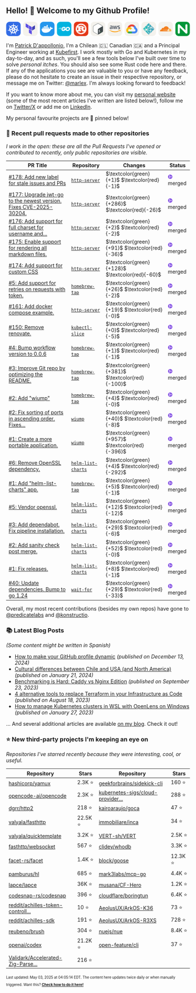 <!-- DO NOT EDIT THIS FILE DIRECTLY! This file was automatically generated from the tool in this repo. -->

## Hello! :wave: Welcome to my Github Profile!

<p align="center">
  <picture><source media="(prefers-color-scheme: dark)" srcset="images/icons-dark.png"><source media="(prefers-color-scheme: light)" srcset="images/icons-light.png"><img src="images/icons-light.png" alt="Technologies I use"></picture>
</p>

I'm [Patrick D'appollonio](https://www.patrickdap.com), I'm a Chilean 🇨🇱 Canadian 🇨🇦 and a Principal Engineer working at [Kubefirst](https://kubefirst.io). I work mostly with Go and Kubernetes in my day-to-day, and as such, you'll see a few tools below I've built over time to solve *personal itches*. You should also see some Rust code here and there. If any of the applications you see are valuable to you or have any feedback, please do not hesitate to create an issue in their respective repository, or message me on Twitter: [@marlex](https://twitter.com/marlex). I'm always looking forward to feedback!

If you want to know more about me, you can visit my [personal website](https://www.patrickdap.com) (some of the most recent articles I've written are listed below!), follow me on [Twitter/X](https://twitter.com/marlex) or add me on [LinkedIn](https://www.linkedin.com/in/patrickdappollonio/).

My personal favourite projects are :pushpin: pinned below!
### :pencil: Recent pull requests made to other repositories

*I work in the open: these are all the Pull Requests I've opened or contributed to recently, only public repositories are visible.*

| PR Title | Repository | Changes | Status |
| --- | --- | --- | --- |
| [#178: Add new label for stale issues and PRs](https://github.com/patrickdappollonio/http-server/pull/178) | [`http-server`](https://github.com/patrickdappollonio/http-server) | $\textcolor{green}{+1}$ $\textcolor{red}{-1}$ | <picture><source media="(prefers-color-scheme: dark)" srcset="https://raw.githubusercontent.com/patrickdappollonio/patrickdappollonio/refs/heads/main/images/statuses/github-merged.png" width="12" height="12"><source media="(prefers-color-scheme: light)" srcset="https://raw.githubusercontent.com/patrickdappollonio/patrickdappollonio/refs/heads/main/images/statuses/github-merged.png" width="12" height="12"><img src="https://raw.githubusercontent.com/patrickdappollonio/patrickdappollonio/refs/heads/main/images/statuses/github-merged.png" width="12" height="12" alt="merged"></picture> merged |
| [#177: Upgrade jwt-go to the newest version. Fixes CVE-2025-30204.](https://github.com/patrickdappollonio/http-server/pull/177) | [`http-server`](https://github.com/patrickdappollonio/http-server) | $\textcolor{green}{+286}$ $\textcolor{red}{-26}$ | <picture><source media="(prefers-color-scheme: dark)" srcset="https://raw.githubusercontent.com/patrickdappollonio/patrickdappollonio/refs/heads/main/images/statuses/github-merged.png" width="12" height="12"><source media="(prefers-color-scheme: light)" srcset="https://raw.githubusercontent.com/patrickdappollonio/patrickdappollonio/refs/heads/main/images/statuses/github-merged.png" width="12" height="12"><img src="https://raw.githubusercontent.com/patrickdappollonio/patrickdappollonio/refs/heads/main/images/statuses/github-merged.png" width="12" height="12" alt="merged"></picture> merged |
| [#176: Add support for full charset for username and...](https://github.com/patrickdappollonio/http-server/pull/176) | [`http-server`](https://github.com/patrickdappollonio/http-server) | $\textcolor{green}{+2}$ $\textcolor{red}{-2}$ | <picture><source media="(prefers-color-scheme: dark)" srcset="https://raw.githubusercontent.com/patrickdappollonio/patrickdappollonio/refs/heads/main/images/statuses/github-merged.png" width="12" height="12"><source media="(prefers-color-scheme: light)" srcset="https://raw.githubusercontent.com/patrickdappollonio/patrickdappollonio/refs/heads/main/images/statuses/github-merged.png" width="12" height="12"><img src="https://raw.githubusercontent.com/patrickdappollonio/patrickdappollonio/refs/heads/main/images/statuses/github-merged.png" width="12" height="12" alt="merged"></picture> merged |
| [#175: Enable support for rendering all markdown files.](https://github.com/patrickdappollonio/http-server/pull/175) | [`http-server`](https://github.com/patrickdappollonio/http-server) | $\textcolor{green}{+91}$ $\textcolor{red}{-36}$ | <picture><source media="(prefers-color-scheme: dark)" srcset="https://raw.githubusercontent.com/patrickdappollonio/patrickdappollonio/refs/heads/main/images/statuses/github-merged.png" width="12" height="12"><source media="(prefers-color-scheme: light)" srcset="https://raw.githubusercontent.com/patrickdappollonio/patrickdappollonio/refs/heads/main/images/statuses/github-merged.png" width="12" height="12"><img src="https://raw.githubusercontent.com/patrickdappollonio/patrickdappollonio/refs/heads/main/images/statuses/github-merged.png" width="12" height="12" alt="merged"></picture> merged |
| [#174: Add support for custom CSS ](https://github.com/patrickdappollonio/http-server/pull/174) | [`http-server`](https://github.com/patrickdappollonio/http-server) | $\textcolor{green}{+128}$ $\textcolor{red}{-60}$ | <picture><source media="(prefers-color-scheme: dark)" srcset="https://raw.githubusercontent.com/patrickdappollonio/patrickdappollonio/refs/heads/main/images/statuses/github-merged.png" width="12" height="12"><source media="(prefers-color-scheme: light)" srcset="https://raw.githubusercontent.com/patrickdappollonio/patrickdappollonio/refs/heads/main/images/statuses/github-merged.png" width="12" height="12"><img src="https://raw.githubusercontent.com/patrickdappollonio/patrickdappollonio/refs/heads/main/images/statuses/github-merged.png" width="12" height="12" alt="merged"></picture> merged |
| [#5: Add support for retries on requests with token.](https://github.com/patrickdappollonio/homebrew-tap/pull/5) | [`homebrew-tap`](https://github.com/patrickdappollonio/homebrew-tap) | $\textcolor{green}{+26}$ $\textcolor{red}{-2}$ | <picture><source media="(prefers-color-scheme: dark)" srcset="https://raw.githubusercontent.com/patrickdappollonio/patrickdappollonio/refs/heads/main/images/statuses/github-merged.png" width="12" height="12"><source media="(prefers-color-scheme: light)" srcset="https://raw.githubusercontent.com/patrickdappollonio/patrickdappollonio/refs/heads/main/images/statuses/github-merged.png" width="12" height="12"><img src="https://raw.githubusercontent.com/patrickdappollonio/patrickdappollonio/refs/heads/main/images/statuses/github-merged.png" width="12" height="12" alt="merged"></picture> merged |
| [#161: Add docker compose example.](https://github.com/patrickdappollonio/http-server/pull/161) | [`http-server`](https://github.com/patrickdappollonio/http-server) | $\textcolor{green}{+19}$ $\textcolor{red}{-0}$ | <picture><source media="(prefers-color-scheme: dark)" srcset="https://raw.githubusercontent.com/patrickdappollonio/patrickdappollonio/refs/heads/main/images/statuses/github-merged.png" width="12" height="12"><source media="(prefers-color-scheme: light)" srcset="https://raw.githubusercontent.com/patrickdappollonio/patrickdappollonio/refs/heads/main/images/statuses/github-merged.png" width="12" height="12"><img src="https://raw.githubusercontent.com/patrickdappollonio/patrickdappollonio/refs/heads/main/images/statuses/github-merged.png" width="12" height="12" alt="merged"></picture> merged |
| [#150: Remove renovate.](https://github.com/patrickdappollonio/kubectl-slice/pull/150) | [`kubectl-slice`](https://github.com/patrickdappollonio/kubectl-slice) | $\textcolor{green}{+0}$ $\textcolor{red}{-5}$ | <picture><source media="(prefers-color-scheme: dark)" srcset="https://raw.githubusercontent.com/patrickdappollonio/patrickdappollonio/refs/heads/main/images/statuses/github-merged.png" width="12" height="12"><source media="(prefers-color-scheme: light)" srcset="https://raw.githubusercontent.com/patrickdappollonio/patrickdappollonio/refs/heads/main/images/statuses/github-merged.png" width="12" height="12"><img src="https://raw.githubusercontent.com/patrickdappollonio/patrickdappollonio/refs/heads/main/images/statuses/github-merged.png" width="12" height="12" alt="merged"></picture> merged |
| [#4: Bump workflow version to 0.0.6](https://github.com/patrickdappollonio/homebrew-tap/pull/4) | [`homebrew-tap`](https://github.com/patrickdappollonio/homebrew-tap) | $\textcolor{green}{+1}$ $\textcolor{red}{-1}$ | <picture><source media="(prefers-color-scheme: dark)" srcset="https://raw.githubusercontent.com/patrickdappollonio/patrickdappollonio/refs/heads/main/images/statuses/github-merged.png" width="12" height="12"><source media="(prefers-color-scheme: light)" srcset="https://raw.githubusercontent.com/patrickdappollonio/patrickdappollonio/refs/heads/main/images/statuses/github-merged.png" width="12" height="12"><img src="https://raw.githubusercontent.com/patrickdappollonio/patrickdappollonio/refs/heads/main/images/statuses/github-merged.png" width="12" height="12" alt="merged"></picture> merged |
| [#3: Improve Git repo by optimizing the README.](https://github.com/patrickdappollonio/homebrew-tap/pull/3) | [`homebrew-tap`](https://github.com/patrickdappollonio/homebrew-tap) | $\textcolor{green}{+381}$ $\textcolor{red}{-100}$ | <picture><source media="(prefers-color-scheme: dark)" srcset="https://raw.githubusercontent.com/patrickdappollonio/patrickdappollonio/refs/heads/main/images/statuses/github-merged.png" width="12" height="12"><source media="(prefers-color-scheme: light)" srcset="https://raw.githubusercontent.com/patrickdappollonio/patrickdappollonio/refs/heads/main/images/statuses/github-merged.png" width="12" height="12"><img src="https://raw.githubusercontent.com/patrickdappollonio/patrickdappollonio/refs/heads/main/images/statuses/github-merged.png" width="12" height="12" alt="merged"></picture> merged |
| [#2: Add "wiump"](https://github.com/patrickdappollonio/homebrew-tap/pull/2) | [`homebrew-tap`](https://github.com/patrickdappollonio/homebrew-tap) | $\textcolor{green}{+4}$ $\textcolor{red}{-0}$ | <picture><source media="(prefers-color-scheme: dark)" srcset="https://raw.githubusercontent.com/patrickdappollonio/patrickdappollonio/refs/heads/main/images/statuses/github-merged.png" width="12" height="12"><source media="(prefers-color-scheme: light)" srcset="https://raw.githubusercontent.com/patrickdappollonio/patrickdappollonio/refs/heads/main/images/statuses/github-merged.png" width="12" height="12"><img src="https://raw.githubusercontent.com/patrickdappollonio/patrickdappollonio/refs/heads/main/images/statuses/github-merged.png" width="12" height="12" alt="merged"></picture> merged |
| [#2: Fix sorting of ports in ascending order. Fixes...](https://github.com/patrickdappollonio/wiump/pull/2) | [`wiump`](https://github.com/patrickdappollonio/wiump) | $\textcolor{green}{+40}$ $\textcolor{red}{-8}$ | <picture><source media="(prefers-color-scheme: dark)" srcset="https://raw.githubusercontent.com/patrickdappollonio/patrickdappollonio/refs/heads/main/images/statuses/github-merged.png" width="12" height="12"><source media="(prefers-color-scheme: light)" srcset="https://raw.githubusercontent.com/patrickdappollonio/patrickdappollonio/refs/heads/main/images/statuses/github-merged.png" width="12" height="12"><img src="https://raw.githubusercontent.com/patrickdappollonio/patrickdappollonio/refs/heads/main/images/statuses/github-merged.png" width="12" height="12" alt="merged"></picture> merged |
| [#1: Create a more portable application.](https://github.com/patrickdappollonio/wiump/pull/1) | [`wiump`](https://github.com/patrickdappollonio/wiump) | $\textcolor{green}{+957}$ $\textcolor{red}{-396}$ | <picture><source media="(prefers-color-scheme: dark)" srcset="https://raw.githubusercontent.com/patrickdappollonio/patrickdappollonio/refs/heads/main/images/statuses/github-merged.png" width="12" height="12"><source media="(prefers-color-scheme: light)" srcset="https://raw.githubusercontent.com/patrickdappollonio/patrickdappollonio/refs/heads/main/images/statuses/github-merged.png" width="12" height="12"><img src="https://raw.githubusercontent.com/patrickdappollonio/patrickdappollonio/refs/heads/main/images/statuses/github-merged.png" width="12" height="12" alt="merged"></picture> merged |
| [#6: Remove OpenSSL dependency.](https://github.com/patrickdappollonio/helm-list-charts/pull/6) | [`helm-list-charts`](https://github.com/patrickdappollonio/helm-list-charts) | $\textcolor{green}{+4}$ $\textcolor{red}{-292}$ | <picture><source media="(prefers-color-scheme: dark)" srcset="https://raw.githubusercontent.com/patrickdappollonio/patrickdappollonio/refs/heads/main/images/statuses/github-merged.png" width="12" height="12"><source media="(prefers-color-scheme: light)" srcset="https://raw.githubusercontent.com/patrickdappollonio/patrickdappollonio/refs/heads/main/images/statuses/github-merged.png" width="12" height="12"><img src="https://raw.githubusercontent.com/patrickdappollonio/patrickdappollonio/refs/heads/main/images/statuses/github-merged.png" width="12" height="12" alt="merged"></picture> merged |
| [#1: Add "helm-list-charts" app.](https://github.com/patrickdappollonio/homebrew-tap/pull/1) | [`homebrew-tap`](https://github.com/patrickdappollonio/homebrew-tap) | $\textcolor{green}{+5}$ $\textcolor{red}{-1}$ | <picture><source media="(prefers-color-scheme: dark)" srcset="https://raw.githubusercontent.com/patrickdappollonio/patrickdappollonio/refs/heads/main/images/statuses/github-merged.png" width="12" height="12"><source media="(prefers-color-scheme: light)" srcset="https://raw.githubusercontent.com/patrickdappollonio/patrickdappollonio/refs/heads/main/images/statuses/github-merged.png" width="12" height="12"><img src="https://raw.githubusercontent.com/patrickdappollonio/patrickdappollonio/refs/heads/main/images/statuses/github-merged.png" width="12" height="12" alt="merged"></picture> merged |
| [#5: Vendor openssl.](https://github.com/patrickdappollonio/helm-list-charts/pull/5) | [`helm-list-charts`](https://github.com/patrickdappollonio/helm-list-charts) | $\textcolor{green}{+12}$ $\textcolor{red}{-12}$ | <picture><source media="(prefers-color-scheme: dark)" srcset="https://raw.githubusercontent.com/patrickdappollonio/patrickdappollonio/refs/heads/main/images/statuses/github-merged.png" width="12" height="12"><source media="(prefers-color-scheme: light)" srcset="https://raw.githubusercontent.com/patrickdappollonio/patrickdappollonio/refs/heads/main/images/statuses/github-merged.png" width="12" height="12"><img src="https://raw.githubusercontent.com/patrickdappollonio/patrickdappollonio/refs/heads/main/images/statuses/github-merged.png" width="12" height="12" alt="merged"></picture> merged |
| [#3: Add dependabot. Fix pipeline installation.](https://github.com/patrickdappollonio/helm-list-charts/pull/3) | [`helm-list-charts`](https://github.com/patrickdappollonio/helm-list-charts) | $\textcolor{green}{+29}$ $\textcolor{red}{-6}$ | <picture><source media="(prefers-color-scheme: dark)" srcset="https://raw.githubusercontent.com/patrickdappollonio/patrickdappollonio/refs/heads/main/images/statuses/github-merged.png" width="12" height="12"><source media="(prefers-color-scheme: light)" srcset="https://raw.githubusercontent.com/patrickdappollonio/patrickdappollonio/refs/heads/main/images/statuses/github-merged.png" width="12" height="12"><img src="https://raw.githubusercontent.com/patrickdappollonio/patrickdappollonio/refs/heads/main/images/statuses/github-merged.png" width="12" height="12" alt="merged"></picture> merged |
| [#2: Add sanity check post merge.](https://github.com/patrickdappollonio/helm-list-charts/pull/2) | [`helm-list-charts`](https://github.com/patrickdappollonio/helm-list-charts) | $\textcolor{green}{+52}$ $\textcolor{red}{-0}$ | <picture><source media="(prefers-color-scheme: dark)" srcset="https://raw.githubusercontent.com/patrickdappollonio/patrickdappollonio/refs/heads/main/images/statuses/github-merged.png" width="12" height="12"><source media="(prefers-color-scheme: light)" srcset="https://raw.githubusercontent.com/patrickdappollonio/patrickdappollonio/refs/heads/main/images/statuses/github-merged.png" width="12" height="12"><img src="https://raw.githubusercontent.com/patrickdappollonio/patrickdappollonio/refs/heads/main/images/statuses/github-merged.png" width="12" height="12" alt="merged"></picture> merged |
| [#1: Fix releases.](https://github.com/patrickdappollonio/helm-list-charts/pull/1) | [`helm-list-charts`](https://github.com/patrickdappollonio/helm-list-charts) | $\textcolor{green}{+8}$ $\textcolor{red}{-1}$ | <picture><source media="(prefers-color-scheme: dark)" srcset="https://raw.githubusercontent.com/patrickdappollonio/patrickdappollonio/refs/heads/main/images/statuses/github-merged.png" width="12" height="12"><source media="(prefers-color-scheme: light)" srcset="https://raw.githubusercontent.com/patrickdappollonio/patrickdappollonio/refs/heads/main/images/statuses/github-merged.png" width="12" height="12"><img src="https://raw.githubusercontent.com/patrickdappollonio/patrickdappollonio/refs/heads/main/images/statuses/github-merged.png" width="12" height="12" alt="merged"></picture> merged |
| [#40: Update dependencies. Bump to go 1.24](https://github.com/patrickdappollonio/wait-for/pull/40) | [`wait-for`](https://github.com/patrickdappollonio/wait-for) | $\textcolor{green}{+29}$ $\textcolor{red}{-33}$ | <picture><source media="(prefers-color-scheme: dark)" srcset="https://raw.githubusercontent.com/patrickdappollonio/patrickdappollonio/refs/heads/main/images/statuses/github-merged.png" width="12" height="12"><source media="(prefers-color-scheme: light)" srcset="https://raw.githubusercontent.com/patrickdappollonio/patrickdappollonio/refs/heads/main/images/statuses/github-merged.png" width="12" height="12"><img src="https://raw.githubusercontent.com/patrickdappollonio/patrickdappollonio/refs/heads/main/images/statuses/github-merged.png" width="12" height="12" alt="merged"></picture> merged |


Overall, my most recent contributions (besides my own repos) have gone to [@predicatelabs](https://github.com/predicatelabs) and [@konstructio](https://github.com/konstructio).
### :books: Latest Blog Posts

*(Some content might be written in Spanish)*


* [How to make your GitHub profile dynamic](https://www.patrickdap.com/post/make-github-profile-dynamic/?ref=github-profile) *(published on December 13, 2024)*
* [Cultural differences between Chile and USA (and North America)](https://www.patrickdap.com/post/cultural-differences-chile-usa/?ref=github-profile) *(published on January 21, 2024)*
* [Benchmarking is Hard: Caddy vs Nginx Edition](https://www.patrickdap.com/post/benchmarking-is-hard/?ref=github-profile) *(published on September 23, 2023)*
* [4 alternative tools to replace Terraform in your Infrastructure as Code](https://www.patrickdap.com/post/ideas-replace-terraform/?ref=github-profile) *(published on August 18, 2023)*
* [How to manage Kubernetes clusters in WSL with OpenLens on Windows](https://www.patrickdap.com/post/openlens-wsl/?ref=github-profile) *(published on January 27, 2023)*

... And several additional articles are available [on my blog](https://www.patrickdap.com/). Check it out!



### :star: New third-party projects I'm keeping an eye on

*Repositories I've starred recently because they were interesting, cool, or useful.*

| Repository | Stars | Repository | Stars |
|------------|-------|------------|-------|
|  [hashicorp/yamux](https://github.com/hashicorp/yamux)  |  2.3K :star:  |  [geekforbrains/sidekick-cli](https://github.com/geekforbrains/sidekick-cli)  |  160 :star:  |
|  [opencode-ai/opencode](https://github.com/opencode-ai/opencode)  |  2.3K :star:  |  [kubernetes-sigs/cloud-provider...](https://github.com/kubernetes-sigs/cloud-provider-kind)  |  288 :star:  |
|  [dgrr/http2](https://github.com/dgrr/http2)  |  218 :star:  |  [kairoaraujo/goca](https://github.com/kairoaraujo/goca)  |  47 :star:  |
|  [valyala/fasthttp](https://github.com/valyala/fasthttp)  |  22.5K :star:  |  [immobiliare/inca](https://github.com/immobiliare/inca)  |  34 :star:  |
|  [valyala/quicktemplate](https://github.com/valyala/quicktemplate)  |  3.2K :star:  |  [VERT-sh/VERT](https://github.com/VERT-sh/VERT)  |  2.5K :star:  |
|  [fasthttp/websocket](https://github.com/fasthttp/websocket)  |  567 :star:  |  [clidey/whodb](https://github.com/clidey/whodb)  |  3.3K :star:  |
|  [facet-rs/facet](https://github.com/facet-rs/facet)  |  1.4K :star:  |  [block/goose](https://github.com/block/goose)  |  12.3K :star:  |
|  [pamburus/hl](https://github.com/pamburus/hl)  |  685 :star:  |  [mark3labs/mcp-go](https://github.com/mark3labs/mcp-go)  |  4.4K :star:  |
|  [lapce/lapce](https://github.com/lapce/lapce)  |  36K :star:  |  [musana/CF-Hero](https://github.com/musana/CF-Hero)  |  1.2K :star:  |
|  [codesnap-rs/codesnap](https://github.com/codesnap-rs/codesnap)  |  396 :star:  |  [cloudflare/boringtun](https://github.com/cloudflare/boringtun)  |  6.4K :star:  |
|  [reddit/achilles-token-controll...](https://github.com/reddit/achilles-token-controller)  |  10 :star:  |  [AeolusUX/ArkOS-K36](https://github.com/AeolusUX/ArkOS-K36)  |  73 :star:  |
|  [reddit/achilles-sdk](https://github.com/reddit/achilles-sdk)  |  191 :star:  |  [AeolusUX/ArkOS-R3XS](https://github.com/AeolusUX/ArkOS-R3XS)  |  728 :star:  |
|  [reubeno/brush](https://github.com/reubeno/brush)  |  304 :star:  |  [nuejs/nue](https://github.com/nuejs/nue)  |  8.4K :star:  |
|  [openai/codex](https://github.com/openai/codex)  |  21.2K :star:  |  [open-feature/cli](https://github.com/open-feature/cli)  |  37 :star:  |
|  [Validark/Accelerated-Zig-Parse...](https://github.com/Validark/Accelerated-Zig-Parser)  |  216 :star:  |    |    |

<sup><sub>Last updated: May 03, 2025 at 04:05:14 EDT. The content here updates twice daily or when manually triggered. Want this? [**Check how to do it here!**](./HOWTO.md)</sup></sub>

